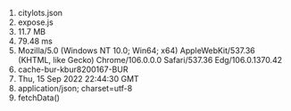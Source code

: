 1. citylots.json
2. expose.js
3. 11.7 MB
4. 79.48 ms
5. Mozilla/5.0 (Windows NT 10.0; Win64; x64) AppleWebKit/537.36 (KHTML, like Gecko) Chrome/106.0.0.0 Safari/537.36 Edg/106.0.1370.42
6. cache-bur-kbur8200167-BUR
7. Thu, 15 Sep 2022 22:44:30 GMT
8. application/json; charset=utf-8
9. fetchData()
